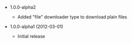 * 1.0.0-alpha2

  * Added "file" downloader type to download plain files

* 1.0.0-alpha1 (2012-03-01)

  * Initial release

